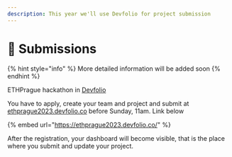 ```yaml
---
description: This year we'll use Devfolio for project submission
---
```


# 📩 Submissions

{% hint style="info" %}
More detailed information will be added soon
{% endhint %}

ETHPrague hackathon in [Devfolio](https://ethprague2023.devfolio.co/)&#x20;

You have to apply, create your team and project and submit at [ethprague2023.devfolio.co](https://ethprague2023.devfolio.co) before Sunday, 11am. Link below

{% embed url="https://ethprague2023.devfolio.co/" %}

After the registration, your dashboard will become visible, that is the place where you submit and update your project.&#x20;



